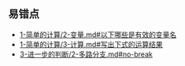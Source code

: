 ## 易错点

- [1-简单的计算/2-变量.md#以下哪些是有效的变量名](../1-简单的计算/2-变量.md#以下哪些是有效的变量名)
- [1-简单的计算/3-计算.md#写出下式的运算结果](../1-简单的计算/3-计算.md#写出下式的运算结果)
- [3-进一步的判断/2-多路分支.md#no-break](../3-进一步的判断/2-多路分支.md#no-break)